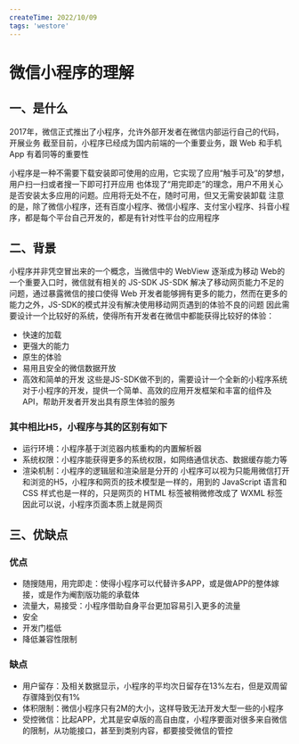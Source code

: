 ```yaml
---
createTime: 2022/10/09
tags: 'westore'
---
```

# 微信小程序的理解

## 一、是什么

2017年，微信正式推出了小程序，允许外部开发者在微信内部运行自己的代码，开展业务
截至目前，小程序已经成为国内前端的一个重要业务，跟 Web 和手机 App 有着同等的重要性

小程序是一种不需要下载安装即可使用的应用，它实现了应用“触手可及”的梦想，用户扫一扫或者搜一下即可打开应用
也体现了“用完即走”的理念，用户不用关心是否安装太多应用的问题。应用将无处不在，随时可用，但又无需安装卸载
注意的是，除了微信小程序，还有百度小程序、微信小程序、支付宝小程序、抖音小程序，都是每个平台自己开发的，都是有针对性平台的应用程序

## 二、背景

⼩程序并⾮凭空冒出来的⼀个概念，当微信中的 WebView 逐渐成为移动 Web的⼀个重要⼊⼝时，微信就有相关的 JS-SDK
JS-SDK 解决了移动⽹⻚能⼒不⾜的问题，通过暴露微信的接⼝使得 Web 开发者能够拥有更多的能⼒，然⽽在更多的能⼒之外，JS-SDK的模式并没有解决使⽤移动⽹⻚遇到的体验不良的问题
因此需要设计⼀个⽐较好的系统，使得所有开发者在微信中都能获得⽐较好的体验：

* 快速的加载
* 更强⼤的能⼒
* 原⽣的体验
* 易⽤且安全的微信数据开放
* ⾼效和简单的开发
这些是JS-SDK做不到的，需要设计一个全新的小程序系统
对于小程序的开发，提供一个简单、高效的应用开发框架和丰富的组件及API，帮助开发者开发出具有原生体验的服务

### 其中相比H5，小程序与其的区别有如下

* 运⾏环境：⼩程序基于浏览器内核重构的内置解析器
* 系统权限：⼩程序能获得更多的系统权限，如⽹络通信状态、数据缓存能⼒等
* 渲染机制：⼩程序的逻辑层和渲染层是分开的
小程序可以视为只能用微信打开和浏览的H5，小程序和网页的技术模型是一样的，用到的 JavaScript 语言和 CSS 样式也是一样的，只是网页的 HTML 标签被稍微修改成了 WXML 标签
因此可以说，小程序页面本质上就是网页

## 三、优缺点

### 优点

* 随搜随用，用完即走：使得小程序可以代替许多APP，或是做APP的整体嫁接，或是作为阉割版功能的承载体
* 流量大，易接受：小程序借助自身平台更加容易引入更多的流量
* 安全
* 开发门槛低
* 降低兼容性限制

### 缺点

* 用户留存：及相关数据显示，小程序的平均次日留存在13%左右，但是双周留存骤降到仅有1%
* 体积限制：微信小程序只有2M的大小，这样导致无法开发大型一些的小程序
* 受控微信：比起APP，尤其是安卓版的高自由度，小程序要面对很多来自微信的限制，从功能接口，甚至到类别内容，都要接受微信的管控
